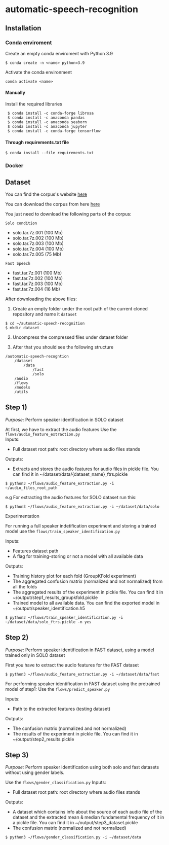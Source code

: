 # automatic-speech-recognition

## Installation
### Conda enviroment


Create an empty conda enviroment with Python 3.9
```
$ conda create -n <name> python=3.9
```
Activate the conda environment
```
conda activate <name>
```
#### Manually
Install the required libraries
```
 $ conda install -c conda-forge librosa
 $ conda install -c anaconda pandas
 $ conda install -c anaconda seaborn
 $ conda install -c anaconda jupyter
 $ conda install -c conda-forge tensorflow
```
#### Through requirements.txt file
```
$ conda install --file requirements.txt
```

### Docker

## Dataset
You can find the corpus's website [here](https://chains.ucd.ie/corpus.php)

You can download the corpus from here [here](https://chains.ucd.ie/ftpaccess.php)

You just need to download the following parts of the corpus:

`Solo condition`
- solo.tar.7z.001 (100 Mb)
- solo.tar.7z.002 (100 Mb)
- solo.tar.7z.003 (100 Mb)
- solo.tar.7z.004 (100 Mb)
- solo.tar.7z.005 (75 Mb)

`Fast Speech`
- fast.tar.7z.001 (100 Mb)
- fast.tar.7z.002 (100 Mb)
- fast.tar.7z.003 (100 Mb)
- fast.tar.7z.004 (16 Mb) 

After downloading the above files:
1. Create an empty folder under the root path of the current cloned repository and name it `dataset` 
```
$ cd ~/automatic-speech-recognition
$ mkdir dataset
```
2. Uncompress the compressed files under dataset folder

3. After that you should see the following structure
```
/automatic-speech-recogntion
    /dataset
        /data
            /fast
            /solo
    /audio
    /flows
    /models
    /utils

```

## Step 1)

*Purpose:* Perform speaker identification in SOLO dataset

At first, we have to extract the audio features 
Use the `flows/audio_feature_extraction.py`  
Inputs:
- Full dataset root path: root directory where audio files stands   

Outputs:
- Extracts and stores the audio features for audio files in pickle file. You can find it in
~/dataset/data/{dataset_name}_ftrs.pickle

```
$ python3 ~/flows/audio_feature_extraction.py -i ~/audio_files_root_path
```

e.g For extracting the audio features for SOLO dataset run this:
```
$ python3 ~/flows/audio_feature_extraction.py -i ~/dataset/data/solo
```

Experimentation

For running a full speaker indetification experiment and storing a trained model use the `flows/train_speaker_identification.py`

Inputs:
- Features dataset path
- A flag for training-storing or not a model with all available data

Outputs:
- Training history plot for each fold (GroupKFold experiment)
- The aggregated confusion matrix (normalized and not normalized) from all the folds
- The aggregated results of the experiment in pickle file. You can find it in
 ~/output/step1_results_groupkfold.pickle
 - Trained model to all available data. You can find the exported model in ~/output/speaker_identification.h5

```
$ python3 ~/flows/train_speaker_identification.py -i ~/dataset/data/solo_ftrs.pickle -n yes
```

## Step 2)
*Purpose:* Perform speaker identification in FAST dataset, using a model trained only in SOLO dataset

First you have to extract the audio features for the FAST dataset
```
$ python3 ~/flows/audio_feature_extraction.py -i ~/dataset/data/fast
```
For performing speaker identification in FAST dataset using the pretrained model of step1:
Use the `flows/predict_speaker.py`

Inputs:
- Path to the extracted features (testing dataset)

Outputs:
- The confusion matrix (normalized and not normalized) 
- The results of the experiment in pickle file. You can find it in
 ~/output/step2_results.pickle


 ## Step 3)
 *Purpose:* Perform speaker identification using both solo and fast datasets without using gender labels. 

 Use the `flows/gender_classification.py`
 Inputs:
 - Full dataset root path: root directory where audio files stands 

 Outputs:
 - A dataset which contains info about the source of each audio file of the dataset and the extracted mean & median fundamental frequency of it in a pickle file. You can find it in ~/output/step3_dataset.pickle
 - The confusion matrix (normalized and not normalized)

 ```
$ python3 ~/flows/gender_classification.py -i ~/dataset/data
```

